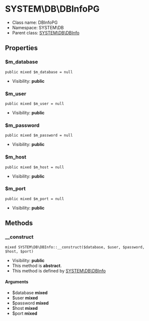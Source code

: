SYSTEM\DB\DBInfoPG
===============






* Class name: DBInfoPG
* Namespace: SYSTEM\DB
* Parent class: [SYSTEM\DB\DBInfo](SYSTEM-DB-DBInfo.md)





Properties
----------


### $m_database

    public mixed $m_database = null





* Visibility: **public**


### $m_user

    public mixed $m_user = null





* Visibility: **public**


### $m_password

    public mixed $m_password = null





* Visibility: **public**


### $m_host

    public mixed $m_host = null





* Visibility: **public**


### $m_port

    public mixed $m_port = null





* Visibility: **public**


Methods
-------


### __construct

    mixed SYSTEM\DB\DBInfo::__construct($database, $user, $password, $host, $port)





* Visibility: **public**
* This method is **abstract**.
* This method is defined by [SYSTEM\DB\DBInfo](SYSTEM-DB-DBInfo.md)


#### Arguments
* $database **mixed**
* $user **mixed**
* $password **mixed**
* $host **mixed**
* $port **mixed**


